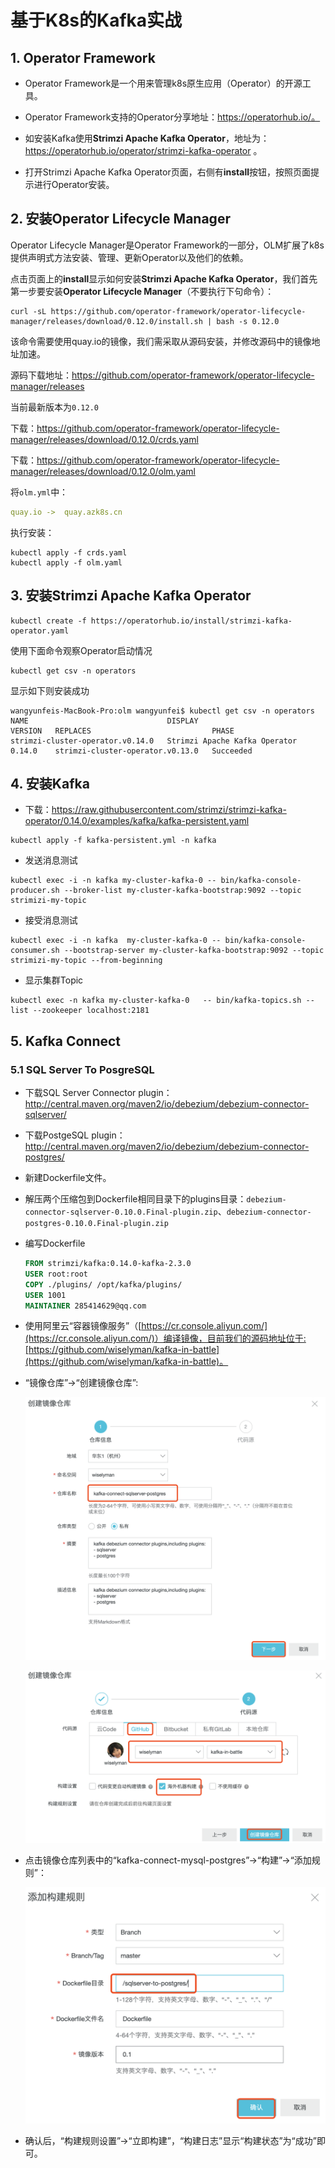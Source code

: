 # 基于K8s的Kafka实战

## 1. Operator Framework

- Operator Framework是一个用来管理k8s原生应用（Operator）的开源工具。

- Operator Framework支持的Operator分享地址：https://operatorhub.io/。

- 如安装Kafka使用**Strimzi Apache Kafka Operator**，地址为：https://operatorhub.io/operator/strimzi-kafka-operator 。

- 打开Strimzi Apache Kafka Operator页面，右侧有**install**按钮，按照页面提示进行Operator安装。

## 2. 安装Operator Lifecycle Manager

Operator Lifecycle Manager是Operator Framework的一部分，OLM扩展了k8s提供声明式方法安装、管理、更新Operator以及他们的依赖。

点击页面上的**install**显示如何安装**Strimzi Apache Kafka Operator**，我们首先第一步要安装**Operator Lifecycle Manager**（不要执行下句命令）：

```shell
curl -sL https://github.com/operator-framework/operator-lifecycle-manager/releases/download/0.12.0/install.sh | bash -s 0.12.0
```

该命令需要使用quay.io的镜像，我们需采取从源码安装，并修改源码中的镜像地址加速。

源码下载地址：https://github.com/operator-framework/operator-lifecycle-manager/releases

当前最新版本为`0.12.0`

下载：https://github.com/operator-framework/operator-lifecycle-manager/releases/download/0.12.0/crds.yaml

下载：https://github.com/operator-framework/operator-lifecycle-manager/releases/download/0.12.0/olm.yaml

将`olm.yml`中：

```yaml
quay.io ->  quay.azk8s.cn
```

执行安装：

```shell
kubectl apply -f crds.yaml
kubectl apply -f olm.yaml
```

## 3. 安装Strimzi Apache Kafka Operator

```shell
kubectl create -f https://operatorhub.io/install/strimzi-kafka-operator.yaml
```

使用下面命令观察Operator启动情况

```shell
kubectl get csv -n operators
```

显示如下则安装成功

```
wangyunfeis-MacBook-Pro:olm wangyunfei$ kubectl get csv -n operators
NAME                               DISPLAY                         VERSION   REPLACES                           PHASE
strimzi-cluster-operator.v0.14.0   Strimzi Apache Kafka Operator   0.14.0    strimzi-cluster-operator.v0.13.0   Succeeded
```

## 4. 安装Kafka

- 下载：https://raw.githubusercontent.com/strimzi/strimzi-kafka-operator/0.14.0/examples/kafka/kafka-persistent.yaml

```shell
kubectl apply -f kafka-persistent.yml -n kafka 
```

- 发送消息测试

```shell
kubectl exec -i -n kafka my-cluster-kafka-0 -- bin/kafka-console-producer.sh --broker-list my-cluster-kafka-bootstrap:9092 --topic strimizi-my-topic
```

- 接受消息测试

```shell
kubectl exec -i -n kafka  my-cluster-kafka-0 -- bin/kafka-console-consumer.sh --bootstrap-server my-cluster-kafka-bootstrap:9092 --topic strimizi-my-topic --from-beginning
```

- 显示集群Topic

```shell
kubectl exec -n kafka my-cluster-kafka-0   -- bin/kafka-topics.sh --list --zookeeper localhost:2181
```

## 5. Kafka Connect

### 5.1 SQL Server To PosgreSQL

- 下载SQL Server Connector plugin：http://central.maven.org/maven2/io/debezium/debezium-connector-sqlserver/

- 下载PostgeSQL plugin：http://central.maven.org/maven2/io/debezium/debezium-connector-postgres/

- 新建Dockerfile文件。

- 解压两个压缩包到Dockerfile相同目录下的plugins目录：`debezium-connector-sqlserver-0.10.0.Final-plugin.zip`、`debezium-connector-postgres-0.10.0.Final-plugin.zip`

- 编写Dockerfile

  ```dockerfile
  FROM strimzi/kafka:0.14.0-kafka-2.3.0
  USER root:root
  COPY ./plugins/ /opt/kafka/plugins/
  USER 1001
  MAINTAINER 285414629@qq.com
  ```

- 使用阿里云“容器镜像服务”（[https://cr.console.aliyun.com/](https://cr.console.aliyun.com/)）编译镜像，目前我们的源码地址位于:[https://github.com/wiselyman/kafka-in-battle](https://github.com/wiselyman/kafka-in-battle)。

- “镜像仓库”->“创建镜像仓库”:

  ![](images/aliyun1.png)

  ![](images/aliyun2.png)

- 点击镜像仓库列表中的“kafka-connect-mysql-postgres”->“构建”->“添加规则”：

  ![](images/aliyun3.png)

- 确认后，“构建规则设置”->“立即构建”，“构建日志”显示“构建状态”为“成功”即可。

  